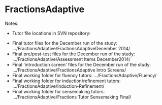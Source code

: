 FractionsAdaptive
=================

Notes:

* Tutor file locations in SVN repository:

- Final tutor files for the December run of the study: .../FractionsAdaptive/FractionsAdaptiveDecember 2014/
- Final pre/post-test files for the December run of the study: .../FractionsAdaptive/Assessment Items December2014/
- Final 'introduction screen' files for the December run of the study: .../FractionsAdaptive/FractionsAdaptive Intro Screens/
- Final working folder for fluency tutors: .../FractionsAdaptive/Fluency/
- Final working folder for induction/refinement tutors: .../FractionsAdaptive/Induction-Refinement/
- Final working folder for sensemaking tutors: .../FractionsAdaptive/Fractions Tutor Sensemaking Final/